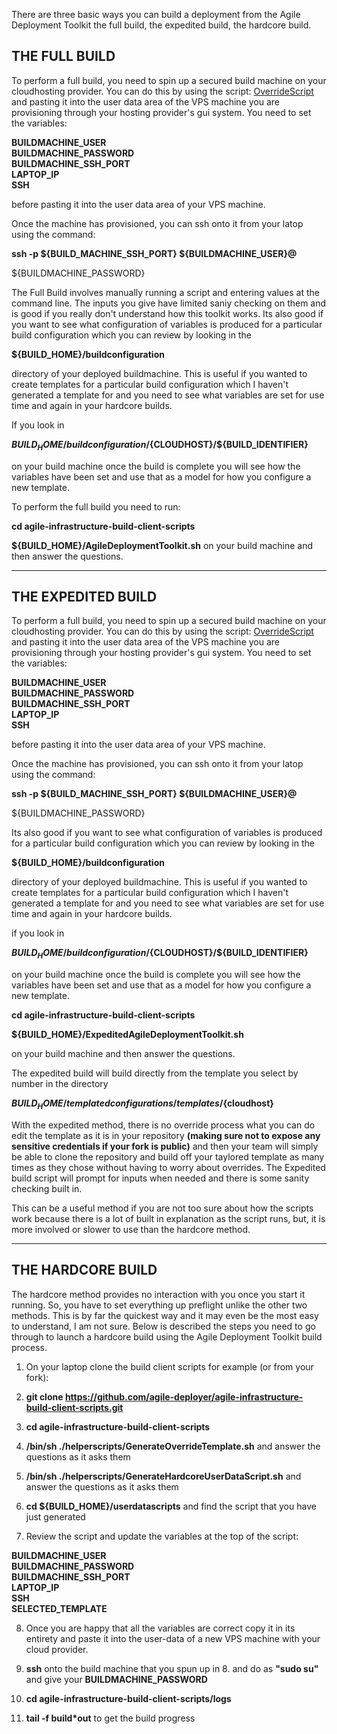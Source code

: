 There are three basic ways you can build a deployment from the Agile Deployment Toolkit the full build, the expedited build, the hardcore build.

## THE FULL BUILD

To perform a full build, you need to spin up a secured build machine on your cloudhosting provider. You can do this by using the script: [OverrideScript](https://github.com/agile-deployer/agile-infrastructure-build-client-scripts/blob/master/templatedconfigurations/templateoverrides/OverrideScript.sh) and pasting it into the user data area of the VPS machine you are provisioning through your hosting provider's gui system. You need to set the variables:

**BUILDMACHINE_USER**   
**BUILDMACHINE_PASSWORD**  
**BUILDMACHINE_SSH_PORT**  
**LAPTOP_IP**  
**SSH**

before pasting it into the user data area of your VPS machine.  

Once the machine has provisioned, you can ssh onto it from your latop using the command:  

**ssh -p ${BUILD_MACHINE_SSH_PORT} ${BUILDMACHINE_USER}@<build-machine-ip>**  
  
<enter> ${BUILDMACHINE_PASSWORD}
  
The Full Build involves manually running a script and entering values at the command line. The inputs you give have limited saniy checking on them and is good if you really don't understand how this toolkit works.  Its also good if you want to see what configuration of variables is produced for a particular build configuration which you can review by looking in the  
  
  **${BUILD_HOME}/buildconfiguration**  
  
directory of your deployed buildmachine. This is useful if you wanted to create templates for a particular build configuration which I haven't generated a template for and you need to see what variables are set for use time and again in your hardcore builds.  
  
If you look in  

**${BUILD_HOME}/buildconfiguration/${CLOUDHOST}/${BUILD_IDENTIFIER}**  

on your build machine once the build is complete you will see how the variables have been set and use that as a model for how you configure a new template. 
  
To perform the full build you need to run:  

  **cd agile-infrastructure-build-client-scripts**  
  
  **${BUILD_HOME}/AgileDeploymentToolkit.sh** on your build machine and then answer the questions.  
  
  --------------------------
  
## THE EXPEDITED BUILD  
 
To perform a full build, you need to spin up a secured build machine on your cloudhosting provider. You can do this by using the script: [OverrideScript](https://github.com/agile-deployer/agile-infrastructure-build-client-scripts/blob/master/templatedconfigurations/templateoverrides/OverrideScript.sh) and pasting it into the user data area of the VPS machine you are provisioning through your hosting provider's gui system. You need to set the variables:  

**BUILDMACHINE_USER**   
**BUILDMACHINE_PASSWORD**  
**BUILDMACHINE_SSH_PORT**  
**LAPTOP_IP**  
**SSH**  

before pasting it into the user data area of your VPS machine.  

Once the machine has provisioned, you can ssh onto it from your latop using the command:  

**ssh -p ${BUILD_MACHINE_SSH_PORT} ${BUILDMACHINE_USER}@<build-machine-ip>**  
  
<enter> ${BUILDMACHINE_PASSWORD}  
  
Its also good if you want to see what configuration of variables is produced for a particular build configuration which you can review by looking in the  
  
 **${BUILD_HOME}/buildconfiguration**  

directory of your deployed buildmachine. This is useful if you wanted to create templates for a particular build configuration which I haven't generated a template for and you need to see what variables are set for use time and again in your hardcore builds.  
  
 if you look in  

**${BUILD_HOME}/buildconfiguration/${CLOUDHOST}/${BUILD_IDENTIFIER}**  
 
on your build machine once the build is complete you will see how the variables have been set and use that as a model for how you configure a new template. 
  
**cd agile-infrastructure-build-client-scripts**  
  
**${BUILD_HOME}/ExpeditedAgileDeploymentToolkit.sh**  
  
 on your build machine and then answer the questions.
  
The expedited build will build directly from the template you select by number in the directory 
  
  **${BUILD_HOME}/templatedconfigurations/templates/${cloudhost}**  
  
With the expedited method, there is no override process what you can do edit the template as it is in your repository **(making sure not to expose any sensitive credentials if your fork is public)** and then your team will simply be able to clone the repository and build off your taylored template as many times as they chose without having to worry about overrides. The Expedited build script will prompt for inputs when needed and there is some sanity checking built in.  
  
This can be a useful method if you are not too sure about how the scripts work because there is a lot of built in explanation as the script runs, but, it is more involved or slower to use than the hardcore method.  

  ------------------
  
## THE HARDCORE BUILD  
  
  The hardcore method provides no interaction with you once you start it running. So, you have to set everything up preflight unlike the other two methods. This is by far the quickest way and it may even be the most easy to understand, I am not sure. Below is described the steps you need to go through to launch a hardcore build using the Agile Deployment Toolkit build process.  
  
  1. On your laptop clone the build client scripts for example (or from your fork):  
  
  2. **git clone https://github.com/agile-deployer/agile-infrastructure-build-client-scripts.git**  
  
  3. **cd agile-infrastructure-build-client-scripts**  
  
  4. **/bin/sh ./helperscripts/GenerateOverrideTemplate.sh** and answer the questions as it asks them   
  
  5. **/bin/sh ./helperscripts/GenerateHardcoreUserDataScript.sh** and answer the questions as it asks them  
  
  6. **cd ${BUILD_HOME}/userdatascripts** and find the script that you have just generated  
  
  7. Review the script and update the variables at the top of the script:  
  
**BUILDMACHINE_USER**  
**BUILDMACHINE_PASSWORD**  
**BUILDMACHINE_SSH_PORT**  
**LAPTOP_IP**  
**SSH**  
**SELECTED_TEMPLATE**  
  
  8. Once you are happy that all the variables are correct copy it in its entirety and paste it into the user-data of a new VPS machine with your cloud provider.  
  
  9. **ssh** onto the build machine that you spun up in 8. and do as **"sudo su"** and give your **BUILDMACHINE_PASSWORD**  
  
  10. **cd agile-infrastructure-build-client-scripts/logs**  
  
  11. **tail -f build*out** to get the build progress  
